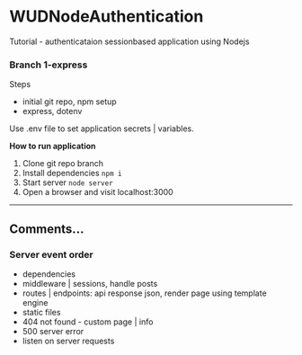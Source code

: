 # WUDNodeAuthentication
Tutorial - authenticataion sessionbased application using Nodejs

### Branch 1-express

Steps
- initial git repo, npm setup 
- express, dotenv

Use .env file to set application secrets | variables. 

**How to run application**
1. Clone git repo branch
2. Install dependencies `npm i`
3. Start server `node server` 
4. Open a browser and visit localhost:3000

___

## Comments...

### Server event order
- dependencies
- middleware | sessions, handle posts
- routes | endpoints: api response json, render page using template engine
- static files
- 404 not found - custom page | info
- 500 server error
- listen on server requests